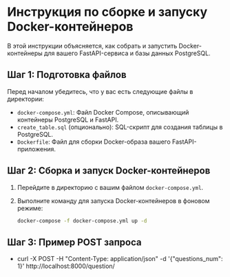# Инструкция по сборке и запуску Docker-контейнеров

В этой инструкции объясняется, как собрать и запустить Docker-контейнеры для вашего FastAPI-сервиса и базы данных PostgreSQL. 

## Шаг 1: Подготовка файлов

Перед началом убедитесь, что у вас есть следующие файлы в директории:

- `docker-compose.yml`: Файл Docker Compose, описывающий контейнеры PostgreSQL и FastAPI.
- `create_table.sql` (опционально): SQL-скрипт для создания таблицы в PostgreSQL.
- `Dockerfile`: Файл для сборки Docker-образа вашего FastAPI-приложения.

## Шаг 2: Сборка и запуск Docker-контейнеров

1. Перейдите в директорию с вашим файлом `docker-compose.yml`.

2. Выполните команду для запуска Docker-контейнеров в фоновом режиме:

   ```bash
   docker-compose -f docker-compose.yml up -d


## Шаг 3: Пример POST запроса

 - curl -X POST -H "Content-Type: application/json" -d '{"questions_num": 1}' http://localhost:8000/question/